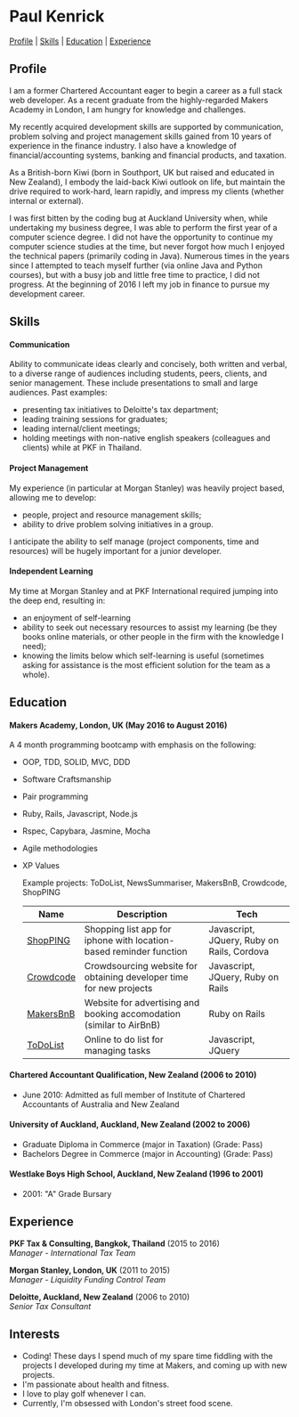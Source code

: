 # Paul Kenrick

[Profile](#profile) | [Skills](#skills) | [Education](#education) | [Experience](#experience)

## Profile

I am a former Chartered Accountant eager to begin a career as a full stack web developer.  As a recent graduate from the highly-regarded Makers Academy in London, I am hungry for knowledge and challenges.

My recently acquired development skills are supported by communication, problem solving and project management skills gained from 10 years of experience in the finance industry.  I also have a knowledge of financial/accounting systems, banking and financial products, and taxation.

As a British-born Kiwi (born in Southport, UK but raised and educated in New Zealand), I embody the laid-back Kiwi outlook on life, but maintain the drive required to work-hard, learn rapidly, and impress my clients (whether internal or external).   

I was first bitten by the coding bug at Auckland University when, while undertaking my business degree, I was able to perform the first year of a computer science degree.  I did not have the opportunity to continue my computer science studies at the time, but never forgot how much I enjoyed the technical papers (primarily coding in Java).  Numerous times in the years since I attempted to teach myself further (via online Java and Python courses), but with a busy job and little free time to practice, I did not progress.  At the beginning of 2016 I left my job in finance to pursue my development career.

## Skills

#### Communication

Ability to communicate ideas clearly and concisely, both written and verbal, to a diverse range of audiences including students, peers, clients, and senior management. These include presentations to small and large audiences.  Past examples:
  - presenting tax initiatives to Deloitte's tax department;
  - leading training sessions for graduates;
  - leading internal/client meetings;
  - holding meetings with non-native english speakers (colleagues and clients) while at PKF in Thailand.

#### Project Management

My experience (in particular at Morgan Stanley) was heavily project based, allowing me to develop:
  - people, project and resource management skills;
  - ability to drive problem solving initiatives in a group.

I anticipate the ability to self manage (project components, time and resources) will be hugely important for a junior developer.

#### Independent Learning

My time at Morgan Stanley and at PKF International required jumping into the deep end, resulting in:
 - an enjoyment of self-learning
 - ability to seek out necessary resources to assist my learning (be they books online materials, or other people in the firm with the knowledge I need);
 - knowing the limits below which self-learning is useful (sometimes asking for assistance is the most efficient solution for the team as a whole).

## Education

#### Makers Academy, London, UK (May 2016 to August 2016)
A 4 month programming bootcamp with emphasis on the following:

- OOP, TDD, SOLID, MVC, DDD
- Software Craftsmanship
- Pair programming
- Ruby, Rails, Javascript, Node.js
- Rspec, Capybara, Jasmine, Mocha
- Agile methodologies
- XP Values

  Example projects: ToDoList, NewsSummariser, MakersBnB, Crowdcode, ShopPING

  | Name                                                   | Description                                                          | Tech                                      |
  |--------------------------------------------------------|----------------------------------------------------------------------|-------------------------------------------|
  | [ShopPING](https://github.com/pkenrick/shopPing.git)   | Shopping list app for iphone with location-based reminder function   |Javascript, JQuery, Ruby on Rails, Cordova |
  | [Crowdcode](https://github.com/pkenrick/crowdcode.git) | Crowdsourcing website for obtaining developer time for new projects  |Javascript, JQuery, Ruby on Rails          |
  | [MakersBnB](https://github.com/pkenrick/MakersBnB.git) | Website for advertising and booking accomodation (similar to AirBnB) |Ruby on Rails                              |
  | [ToDoList](https://github.com/pkenrick/to_do_list)     | Online to do list for managing tasks                                 |Javascript, JQuery                         |

#### Chartered Accountant Qualification, New Zealand (2006 to 2010)

- June 2010: Admitted as full member of Institute of Chartered Accountants of Australia and New Zealand

#### University of Auckland, Auckland, New Zealand (2002 to 2006)

- Graduate Diploma in Commerce (major in Taxation) (Grade: Pass)
- Bachelors Degree in Commerce (major in Accounting) (Grade: Pass)

#### Westlake Boys High School, Auckland, New Zealand (1996 to 2001)

- 2001: "A" Grade Bursary

## Experience

**PKF Tax & Consulting, Bangkok, Thailand** (2015 to 2016)    
*Manager - International Tax Team*  

**Morgan Stanley, London, UK** (2011 to 2015)    
*Manager - Liquidity Funding Control Team*  

**Deloitte, Auckland, New Zealand** (2006 to 2010)   
*Senior Tax Consultant*  

## Interests

- Coding! These days I spend much of my spare time fiddling with the projects I developed during my time at Makers, and coming up with new projects.
- I'm passionate about health and fitness.
- I love to play golf whenever I can.
- Currently, I'm obsessed with London's street food scene.
